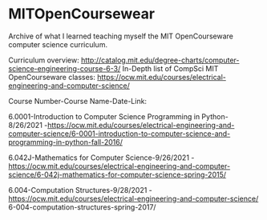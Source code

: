 # MITOpenCoursewear
Archive of what I learned teaching myself the MIT OpenCourseware computer science curriculum.

Curriculum overview: http://catalog.mit.edu/degree-charts/computer-science-engineering-course-6-3/
In-Depth list of CompSci MIT OpenCourseware classes: https://ocw.mit.edu/courses/electrical-engineering-and-computer-science/

Course Number-Course Name-Date-Link:

6.0001-Introduction to Computer Science Programming in Python-8/26/2021
-https://ocw.mit.edu/courses/electrical-engineering-and-computer-science/6-0001-introduction-to-computer-science-and-programming-in-python-fall-2016/

6.042J-Mathematics for Computer Science-9/26/2021
-https://ocw.mit.edu/courses/electrical-engineering-and-computer-science/6-042j-mathematics-for-computer-science-spring-2015/

6.004-Computation Structures-9/28/2021
-https://ocw.mit.edu/courses/electrical-engineering-and-computer-science/
6-004-computation-structures-spring-2017/

